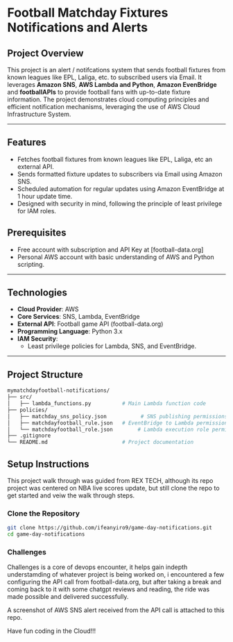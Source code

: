 # Football Matchday Fixtures Notifications and Alerts 

## **Project Overview**
This project is an alert / notifcations system that sends football fixtures from known leagues like EPL, Laliga, etc.  to subscribed users via Email. It leverages **Amazon SNS**, **AWS Lambda and Python**, **Amazon EvenBridge** and **footballAPIs** to provide football fans with up-to-date fixture information. The project demonstrates cloud computing principles and efficient notification mechanisms, leveraging the use of AWS Cloud Infrastructure System.

---

## **Features**
- Fetches football fixtures from known leagues like EPL, Laliga, etc an external API.
- Sends formatted fixture updates to subscribers via Email using Amazon SNS.
- Scheduled automation for regular updates using Amazon EventBridge at 1 hour update time.
- Designed with security in mind, following the principle of least privilege for IAM roles.

## **Prerequisites**
- Free account with subscription and API Key at [football-data.org]
- Personal AWS account with basic understanding of AWS and Python scripting.

---

## **Technologies**
- **Cloud Provider**: AWS
- **Core Services**: SNS, Lambda, EventBridge
- **External API**: Football game API (football-data.org)
- **Programming Language**: Python 3.x
- **IAM Security**:
  - Least privilege policies for Lambda, SNS, and EventBridge.

---

## **Project Structure**
```bash
mymatchdayfootball-notifications/
├── src/
│   ├── lambda_functions.py          # Main Lambda function code
├── policies/
│   ├── matchday_sns_policy.json           # SNS publishing permissions
│   ├── matchdayfootball_rule.json   # EventBridge to Lambda permissions
│   └── matchdayfootball_role.json        # Lambda execution role permissions
├── .gitignore
└── README.md                        # Project documentation
```

## **Setup Instructions**

This project walk through was guided from REX TECH, although its repo project was centered on NBA live scores update, but still clone the repo to get started and veiw the walk through steps.

### **Clone the Repository**
```bash
git clone https://github.com/ifeanyiro9/game-day-notifications.git
cd game-day-notifications
```

### **Challenges**

Challenges is a core of devops encounter, it helps gain indepth understamding of whatever project is being worked on, i encountered a few configuring the API call from football-data.org, but after taking a break and coming back to it with some chatgpt reviews and reading, the ride was made possible and delivered successfully.

A screenshot of AWS SNS alert received from the API call is attached to this repo.

Have fun coding in the Cloud!!!
